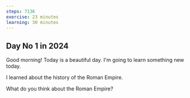 ```yaml
---
steps: 7136
exercise: 23 minutes
learning: 30 minutes
---
```

## Day No 1 in 2024
Good morning! Today is a beautiful day.
I'm going to learn something new today.

I learned about the history of the Roman Empire.

What do you think about the Roman Empire?
